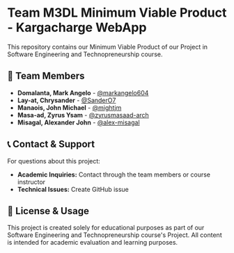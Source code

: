 # Team M3DL Minimum Viable Product - Kargacharge WebApp

This repository contains our Minimum Viable Product of our Project in Software Engineering and Technopreneurship course.

## 👥 Team Members  
- **Domalanta, Mark Angelo** - [@markangelo604](https://github.com/markangelo604)
- **Lay-at, Chrysander** - [@SanderO7](https://github.com/SanderO7)
- **Manaois, John Michael** - [@mightjm](https://github.com/mightjm)
- **Masa-ad, Zyrus Ysam** - [@zyrusmasaad-arch](https://github.com/zyrusmasaad-arch)
- **Misagal, Alexander John** - [@alex-misagal](https://github.com/alex-misagal)

## 📞 Contact & Support
For questions about this project:
- **Academic Inquiries:** Contact through the team members or course instructor
- **Technical Issues:** Create GitHub issue

## 📜 License & Usage
This project is created solely for educational purposes as part of our Software Engineering and Technopreneurship course's Project. All content is intended for academic evaluation and learning purposes.